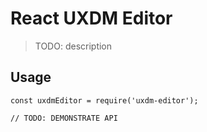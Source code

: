# React UXDM Editor

> TODO: description

## Usage

```
const uxdmEditor = require('uxdm-editor');

// TODO: DEMONSTRATE API
```
